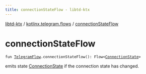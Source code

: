 ```yaml
---
title: connectionStateFlow - libtd-ktx
---
```


[libtd-ktx](../index.html) / [kotlinx.telegram.flows](index.html) / [connectionStateFlow](./connection-state-flow.html)

# connectionStateFlow

`fun `[`TelegramFlow`](../kotlinx.telegram.core/-telegram-flow/index.html)`.connectionStateFlow(): Flow<`[`ConnectionState`](https://tdlibx.github.io/td/docs/org/drinkless/td/libcore/telegram/TdApi.ConnectionState.html)`>`

emits state [ConnectionState](https://tdlibx.github.io/td/docs/org/drinkless/td/libcore/telegram/TdApi.ConnectionState.html) if the connection state has changed.

